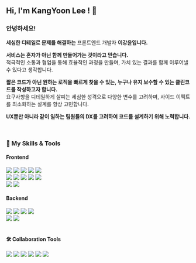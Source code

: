 ## Hi, I'm KangYoon Lee ! 🥰

### 안녕하세요!  
**세심한 디테일로 문제를 해결하는** 프론트엔드 개발자 **이강윤입니다.** </br>

**서비스는 혼자가 아닌 함께 만들어가는 것이라고 믿습니다.** </br>
적극적인 소통과 협업을 통해 효율적인 과정을 만들며, 가치 있는 결과를 함께 이루어낼 수 있다고 생각합니다.

**짧은 코드가 아닌 원하는 로직을 빠르게 찾을 수 있는, 누구나 유지 보수할 수 있는 클린코드를 작성하고자 합니다.** </br>
요구사항을 디테일하게 살피는 세심한 성격으로 다양한 변수를 고려하며, 사이드 이펙트를 최소화하는 설계를 항상 고민합니다.

**UX뿐만 아니라 같이 일하는 팀원들의 DX를 고려하여 코드를 설계하기 위해 노력합니다.** </br>


</br>

### 🚀 My Skills & Tools 
#### Frontend
<div>
  <img src="https://img.shields.io/badge/React-20232A?style=flat&logo=react&logoColor=61DAFB"/>
  <img src="https://img.shields.io/badge/TypeScript-007ACC?style=flat&logo=typescript&logoColor=white"/>
  <img src="https://img.shields.io/badge/JavaScript-F7DF1E?style=flat&logo=JavaScript&logoColor=white"/>
  <img src="https://img.shields.io/badge/React%20Query-FF4154?style=flat&logo=react%20query&logoColor=white"/>
  <img src="https://img.shields.io/badge/Recoil-61DAFB?style=flat&logo=Recoil&logoColor=white"/>
  </br>

  <img src="https://img.shields.io/badge/Vue.js-35495E?style=flat&logo=vue.js&logoColor=4FC08D"/>
  <img src="https://img.shields.io/badge/Vuex-4FC08D?style=flat&logo=Vuex&logoColor=white"/>
  <img src="https://img.shields.io/badge/next.js-000000?style=flat&logo=nextdotjs&logoColor=white"/>
  <img src="https://img.shields.io/badge/Sass-CC6699?style=flat&logo=sass&logoColor=white"/>
  <img src="https://img.shields.io/badge/Tailwind_CSS-38B2AC?style=flat&logo=tailwind-css&logoColor=white" />
  </br>
  
  <img src="https://img.shields.io/badge/HTML5-E34F26?style=flat&logo=HTML5&logoColor=white"/>
  <img src="https://img.shields.io/badge/CSS3-1572B6?style=flat&logo=CSS3&logoColor=white"/>
</div>

#### Backend
<div>
  <img src="https://img.shields.io/badge/Node.js-43853D?style=flat&logo=node.js&logoColor=white" />
  <img src="https://img.shields.io/badge/Bun.js-8be9fd?style=flat&logo=bun.js&color=8be9fd" />
  <img src="https://img.shields.io/badge/ElysiaJS-6f42c1?style=flat&logo=ElysiaJS&color=6f42c1"/>
  <img src="https://img.shields.io/badge/PostgreSQL-316192?style=flat&logo=postgresql&logoColor=white" />
  <br/>
  
  <img src="https://img.shields.io/badge/PostgreSQL-316192?style=flat&logo=postgresql&logoColor=white"/>
  <img src="https://img.shields.io/badge/Prisma-3982CE?style=flat&logo=Prisma&logoColor=white" />
</div>

</br>

#### 🛠️ Collaboration Tools
<div>
  <img src="https://img.shields.io/badge/GitHub-181717?style=flat&logo=GitHub&logoColor=white" />
  <img src="https://img.shields.io/badge/Visual%20Studio%20Code-007ACC?logo=visualstudiocode&logoColor=fff&style=flat" />
  <img src="https://img.shields.io/badge/Postman-FF6C37?style=flat&logo=Postman&logoColor=white" />
  <img src="https://img.shields.io/badge/Jira-0052CC?style=flat&logo=Jira&logoColor=white"/>
  <img src="https://img.shields.io/badge/Figma-F24E1E?style=flat&logo=figma&logoColor=white" />
  <img src="https://img.shields.io/badge/Slack-4A154B?style=flat&logo=slack&logoColor=white"/>
</div>
